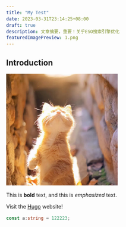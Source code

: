 ```yaml
---
title: "My Test"
date: 2023-03-31T23:14:25+08:00
draft: true
description: 文章摘要，重要！关乎ESO搜索引擎优化
featuredImagePreview: 1.png
---
```


## Introduction

![123](1.png)


This is **bold** text, and this is *emphasized* text.

Visit the [Hugo](https://gohugo.io) website!

```ts
const a:string = 122223;
```